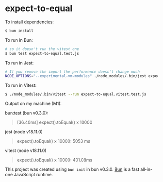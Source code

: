 # expect-to-equal

To install dependencies:

```bash
$ bun install
```

To run in Bun:

```bash
# so it doesn't run the vitest one
$ bun test expect-to-equal.test.js
```

To run in Jest:

```bash
# If you remove the import the performance doesn't change much
NODE_OPTIONS="--experimental-vm-modules" ./node_modules/.bin/jest expect-to-equal.test.js
```

To run in Vitest:

```bash
$ ./node_modules/.bin/vitest --run expect-to-equal.vitest.test.js
```

Output on my machine (M1):

bun:test (bun v0.3.0):

> [36.40ms] expect().toEqual() x 10000

jest (node v18.11.0)

> expect().toEqual() x 10000: 5053 ms

vitest (node v18.11.0)

> expect().toEqual() x 10000: 401.08ms

This project was created using `bun init` in bun v0.3.0. [Bun](https://bun.sh) is a fast all-in-one JavaScript runtime.
